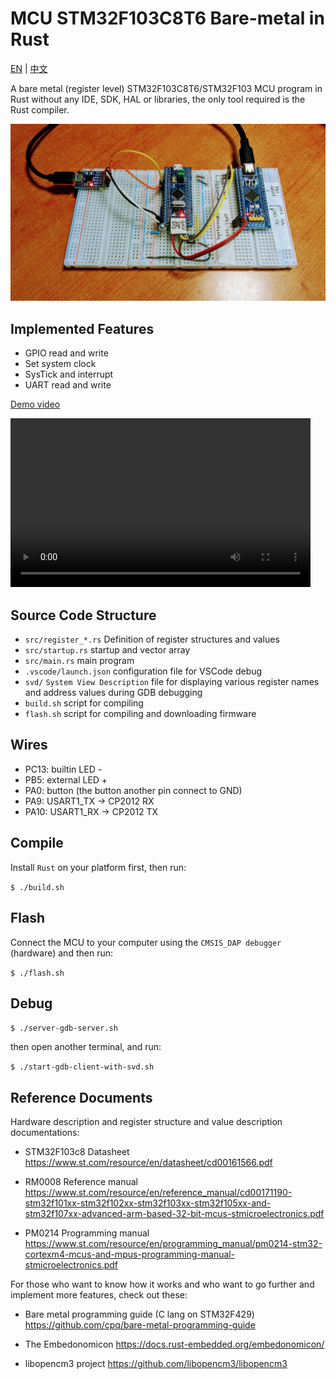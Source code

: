 # MCU STM32F103C8T6 Bare-metal in Rust

[EN](README.md) | [中文](README.zh-Hans.md)

A bare metal (register level) STM32F103C8T6/STM32F103 MCU program in Rust without any IDE, SDK, HAL or libraries, the only tool required is the Rust compiler.

![stm32f103 rust bare-metal](images/stm32f103-title-v2.jpg)

## Implemented Features

- GPIO read and write
- Set system clock
- SysTick and interrupt
- UART read and write

<!-- [Demo](https://user-images.githubusercontent.com/394223/201260032-29f48a6d-eabd-4531-9e00-344b9ef80781.mp4) -->

[Demo video](images/stm32f103-v2.mp4)

<video width="480" height="270" controls>
  <source src="images/stm32f103-v2.mp4" type="video/mp4">
</video>

## Source Code Structure

- `src/register_*.rs` Definition of register structures and values
- `src/startup.rs` startup and vector array
- `src/main.rs` main program
- `.vscode/launch.json` configuration file for VSCode debug
- `svd/` `System View Description` file for displaying various register names and address values during GDB debugging
- `build.sh` script for compiling
- `flash.sh` script for compiling and downloading firmware

## Wires

- PC13: builtin LED -
- PB5: external LED +
- PA0: button (the button another pin connect to GND)
- PA9: USART1_TX -> CP2012 RX
- PA10: USART1_RX -> CP2012 TX

## Compile

Install `Rust` on your platform first, then run:

`$ ./build.sh`

## Flash

Connect the MCU to your computer using the `CMSIS_DAP debugger` (hardware) and then run:

`$ ./flash.sh`

## Debug

`$ ./server-gdb-server.sh`

then open another terminal, and run:

`$ ./start-gdb-client-with-svd.sh`

## Reference Documents

Hardware description and register structure and value description documentations:

- STM32F103c8 Datasheet
  https://www.st.com/resource/en/datasheet/cd00161566.pdf

- RM0008 Reference manual
  https://www.st.com/resource/en/reference_manual/cd00171190-stm32f101xx-stm32f102xx-stm32f103xx-stm32f105xx-and-stm32f107xx-advanced-arm-based-32-bit-mcus-stmicroelectronics.pdf

- PM0214 Programming manual
  https://www.st.com/resource/en/programming_manual/pm0214-stm32-cortexm4-mcus-and-mpus-programming-manual-stmicroelectronics.pdf

For those who want to know how it works and who want to go further and implement more features, check out these:

- Bare metal programming guide (C lang on STM32F429)
  https://github.com/cpq/bare-metal-programming-guide

- The Embedonomicon
  https://docs.rust-embedded.org/embedonomicon/

- libopencm3 project
  https://github.com/libopencm3/libopencm3
